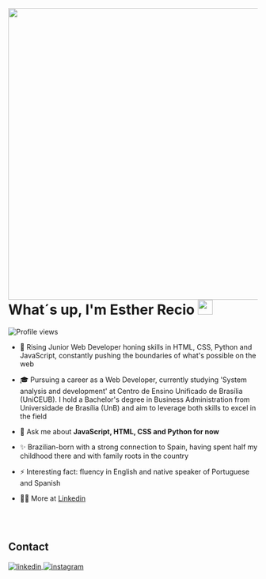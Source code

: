 <img align="right" height="590em" src="https://user-images.githubusercontent.com/118849369/239413267-94ae69d4-a019-4b4b-b1e9-f9d4509937ae.jpg"/>
<h1 align="left">What´s up, I'm Esther Recio <img src="https://raw.githubusercontent.com/kaueMarques/kaueMarques/master/hi.gif" height="30px"></h1>
<p align="left"> <img src="https://komarev.com/ghpvc/?username=recioes&color=yellow" alt="Profile views" /> </p>

- 🚀 Rising Junior Web Developer honing skills in HTML, CSS, Python and JavaScript, constantly pushing the boundaries of what's possible on the web

- 🎓 Pursuing a career as a Web Developer, currently studying 'System analysis and development' at Centro de Ensino Unificado de Brasília (UniCEUB). I hold a Bachelor's degree in Business Administration from Universidade de Brasília (UnB) and aim to leverage both skills to excel in the field

- 💬 Ask me about **JavaScript, HTML, CSS and Python for now**

- ✨ Brazilian-born with a strong connection to Spain, having spent half my childhood there and with family roots in the country 

- ⚡ Interesting fact: fluency in English and native speaker of Portuguese and Spanish 

- 👨‍💻 More at [Linkedin](https://www.linkedin.com/in/estherrecio/)

<!--

<br><br>

## 🛠 &nbsp;Tech Stack

![JavaScript](https://img.shields.io/badge/-JavaScript-05122A?style=flat&logo=javascript)&nbsp;
![HTML](https://img.shields.io/badge/-HTML-05122A?style=flat&logo=HTML5)&nbsp;
![CSS](https://img.shields.io/badge/-CSS-05122A?style=flat&logo=CSS3&logoColor=1572B6)&nbsp;
![Git](https://img.shields.io/badge/-Git-05122A?style=flat&logo=git)&nbsp;
![GitHub](https://img.shields.io/badge/-GitHub-05122A?style=flat&logo=github)&nbsp;
![Visual Studio Code](https://img.shields.io/badge/-Visual%20Studio%20Code-05122A?style=flat&logo=visual-studio-code&logoColor=007ACC)&nbsp;
<br><br>

## ⚙️ &nbsp;GitHub Analytics

<p align="left">
<img width="530em" src="https://github-readme-stats.vercel.app/api?username=recioes&show_icons=true&theme=vision-friendly-dark" alt="Esther's stats"/>
<img width="530em" src="https://github-readme-stats.vercel.app/api/top-langs/?username=recioes&layout=compact&theme=vision-friendly-dark" alt="Esther´s most used languages"/>
</p>
-->

<br><br>

## Contact

<a href="https://www.linkedin.com/in/estherrecio/" target="_blank">
  <img align="center" src="https://img.shields.io/badge/-EstherRecio-05122A?style=flat&logo=linkedin" alt="linkedin"/>
</a>
<a href="https://www.instagram.com/esther__recio/" target="_blank">
 <img align="center" src="https://img.shields.io/badge/-EstherRecio-05122A?style=flat&logo=instagram" alt="instagram"/>
</a>

</p>

<!--


